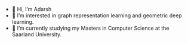 - 👋 Hi, I’m Adarsh
- 👀 I’m interested in graph representation learning and geometric deep learning.
- 🌱 I’m currently studying my Masters in Computer Science at the Saarland University.


<!---
AdarshMJ/AdarshMJ is a ✨ special ✨ repository because its `README.md` (this file) appears on your GitHub profile.
You can click the Preview link to take a look at your changes.
--->

